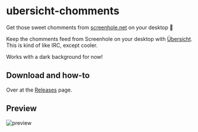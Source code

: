 # ubersicht-chomments
Get those sweet chomments from [screenhole.net](https://screenhole.net) on your desktop 🧛️

Keep the chomments feed from Screenhole on your desktop with [Übersicht](http://tracesof.net/uebersicht/).
This is kind of like IRC, except cooler.

Works with a dark background for now!

## Download and how-to
Over at the [Releases](https://github.com/pugson/ubersicht-chomments/releases/) page.

## Preview
![preview](http://share.wojtek.im/QOGaf9/2tuE5G26+)
